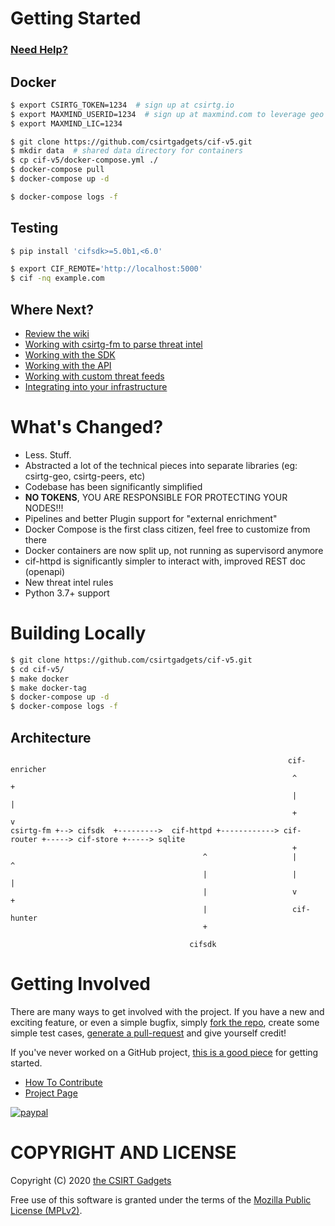 # Getting Started

### [Need Help?](https://csirtg.io/support)

## Docker
```bash
$ export CSIRTG_TOKEN=1234  # sign up at csirtg.io
$ export MAXMIND_USERID=1234  # sign up at maxmind.com to leverage geo location data
$ export MAXMIND_LIC=1234

$ git clone https://github.com/csirtgadgets/cif-v5.git
$ mkdir data  # shared data directory for containers
$ cp cif-v5/docker-compose.yml ./
$ docker-compose pull
$ docker-compose up -d

$ docker-compose logs -f
```

## Testing
```bash
$ pip install 'cifsdk>=5.0b1,<6.0'

$ export CIF_REMOTE='http://localhost:5000'
$ cif -nq example.com 
```

## Where Next?

* [Review the wiki](https://github.com/csirtgadgets/cif-v5/wiki)
* [Working with csirtg-fm to parse threat intel](https://github.com/csirtgadgets/csirtg-fm-v2/wiki)
* [Working with the SDK](https://github.com/csirtgadgets/cifsdk-v5-py/wiki)
* [Working with the API](https://github.com/csirtgadgets/cif-v5/wiki/REST-API)
* [Working with custom threat feeds](https://github.com/csirtgadgets/cif-v5/wiki/Custom-threat-feeds)
* [Integrating into your infrastructure](https://github.com/csirtgadgets/cif-v5/wiki/Where-do-I-start-with-Integrations)

# What's Changed?

* Less. Stuff. 
* Abstracted a lot of the technical pieces into separate libraries (eg: csirtg-geo, csirtg-peers, etc)
* Codebase has been significantly simplified
* **NO TOKENS**, YOU ARE RESPONSIBLE FOR PROTECTING YOUR NODES!!!
* Pipelines and better Plugin support for "external enrichment"
* Docker Compose is the first class citizen, feel free to customize from there
* Docker containers are now split up, not running as supervisord anymore
* cif-httpd is significantly simpler to interact with, improved REST doc (openapi)
* New threat intel rules
* Python 3.7+ support

# Building Locally
```bash
$ git clone https://github.com/csirtgadgets/cif-v5.git
$ cd cif-v5/
$ make docker
$ make docker-tag
$ docker-compose up -d
$ docker-compose logs -f
```

## Architecture

```
                                                              cif-enricher
                                                               ^        +
                                                               |        |
                                                               +        v
csirtg-fm +--> cifsdk  +--------->  cif-httpd +------------> cif-router +-----> cif-store +-----> sqlite
                                                               +
                                           ^                   |        ^
                                           |                   |        |
                                           |                   v        +
                                           |                   cif-hunter
                                           +

                                        cifsdk
```

# Getting Involved
There are many ways to get involved with the project. If you have a new and exciting feature, or even a simple bugfix, simply [fork the repo](https://help.github.com/articles/fork-a-repo), create some simple test cases, [generate a pull-request](https://help.github.com/articles/using-pull-requests) and give yourself credit!

If you've never worked on a GitHub project, [this is a good piece](https://guides.github.com/activities/contributing-to-open-source) for getting started.

* [How To Contribute](contributing.md)  
* [Project Page](http://csirtgadgets.com/collective-intelligence-framework/)

[![paypal](https://www.paypalobjects.com/en_US/i/btn/btn_donateCC_LG.gif)](https://www.paypal.com/cgi-bin/webscr?cmd=_s-xclick&hosted_button_id=YZPQXDLNYZZ3W)

# COPYRIGHT AND LICENSE

Copyright (C) 2020 [the CSIRT Gadgets](http://csirtgadgets.com)

Free use of this software is granted under the terms of the [Mozilla Public License (MPLv2)](https://www.mozilla.org/en-US/MPL/2.0/).

